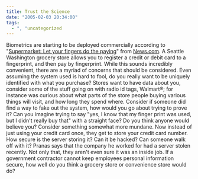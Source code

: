 ```yaml
---
title: Trust the Science
date: "2005-02-03 20:34:00"
tags:
  - ", "uncategorized
---
```

Biometrics are starting to be deployed commercially according to "<a href="http://news.com.com/Supermarket+Let+your+fingers+do+the+paying/2100-1029_3-5559074.html?part=rss&tag=5559074&subj=news.1029.20">Supermarket:
Let your fingers do the paying</a>" from <a href="http://news.com.com">News.com</a>.  A Seattle Washington
grocery store allows you to register a credit or debit card to
a fingerprint, and then pay by fingerprint.  While this sounds
incredibly convenient, there are a myriad of concerns that should
be considered.  Even assuming the system used is hard to fool, do
you really want to be uniquely identified with what you purchase?
Stores want to have data about you, consider some of the stuff going
on with radio id tags, Walmart&#xae;; for instance was curious about
what parts of the store people buying various things will visit,
and how long they spend where.  Consider if someone did find a way to
fake out the system, how would you go about trying to prove it?  Can
you imagine trying to say "yes, I know that my finger print was used,
but I didn't really buy that" with a straight face?  Do you think
anyone would believe you?  Consider something somewhat more mundane.
Now instead of just using your credit card once, they get to store
your credit card number.  How secure is the server storing it?
Can it be hacked?  Can someone walk off with it?  Pranas says that
the company he worked for had a server stolen recently.  Not only
that, they aren't even sure it was an inside job.  If a government
contractor cannot keep employees personal information secure,
how well do you think a grocery store or convenience store would do?

